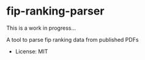 # fip-ranking-parser
This is a work in progress...

A tool to parse fip ranking data from published PDFs
* License: MIT
